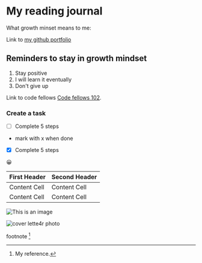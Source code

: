 # My reading journal

What growth minset means to me:

Link to [my github portfolio](https://github.com/burdolski/reading-notes)

## Reminders to stay in growth mindset

1. Stay positive
2. I will learn it eventually
3. Don't give up

Link to code fellows [Code fellows 102](https://pages.github.com/]https://github.com/codefellows/seattle-code-102d46).

### Create a task

- [ ] Complete 5 steps

- mark with x when done
- [x] Complete 5 steps

:grinning:

| First Header  | Second Header |
| ------------- | ------------- |
| Content Cell  | Content Cell  |
| Content Cell  | Content Cell  |

![This is an image](https://myoctocat.com/assets/images/base-octocat.svg)

![cover lette4r photo](https://user-images.githubusercontent.com/98654643/207138101-bdf4313a-e00d-4426-a119-6502801589c0.jpeg)

footnote [^1]

[^1]: My reference.
